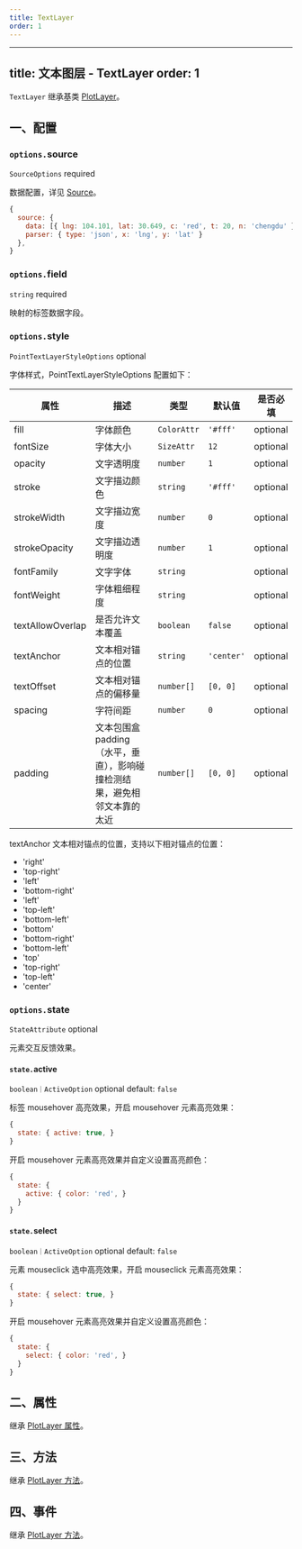 ```yaml
---
title: TextLayer
order: 1
---
```


---
title: 文本图层 - TextLayer
order: 1
---

`TextLayer` 继承基类 [PlotLayer](/zh/docs/map-api/layers/plot-layer)。

## 一、配置

### `options.`source

`SourceOptions` required

数据配置，详见 [Source](/zh/docs/map-api/source)。

```js
{
  source: {
    data: [{ lng: 104.101, lat: 30.649, c: 'red', t: 20, n: 'chengdu' }],
    parser: { type: 'json', x: 'lng', y: 'lat' }
  },
}
```

### `options.`field

`string` required

映射的标签数据字段。

### `options.`style

`PointTextLayerStyleOptions` optional

字体样式，PointTextLayerStyleOptions 配置如下：

| 属性             | 描述                                                                      | 类型        | 默认值     | 是否必填 |
| ---------------- | ------------------------------------------------------------------------- | ----------- | ---------- | -------- |
| fill             | 字体颜色                                                                  | `ColorAttr` | `'#fff'`   | optional |
| fontSize         | 字体大小                                                                  | `SizeAttr`  | `12`       | optional |
| opacity          | 文字透明度                                                                | `number`    | `1`        | optional |
| stroke           | 文字描边颜色                                                              | `string`    | `'#fff'`   | optional |
| strokeWidth      | 文字描边宽度                                                              | `number`    | `0`        | optional |
| strokeOpacity    | 文字描边透明度                                                            | `number`    | `1`        | optional |
| fontFamily       | 文字字体                                                                  | `string`    |            | optional |
| fontWeight       | 字体粗细程度                                                              | `string`    |            | optional |
| textAllowOverlap | 是否允许文本覆盖                                                          | `boolean`   | `false`    | optional |
| textAnchor       | 文本相对锚点的位置                                                        | `string`    | `'center'` | optional |
| textOffset       | 文本相对锚点的偏移量                                                      | `number[]`  | `[0, 0]`   | optional |
| spacing          | 字符间距                                                                  | `number`    | `0`        | optional |
| padding          | 文本包围盒 padding （水平，垂直），影响碰撞检测结果，避免相邻文本靠的太近 | `number[]`  | `[0, 0]`   | optional |

textAnchor 文本相对锚点的位置，支持以下相对锚点的位置：

*   'right'
*   'top-right'
*   'left'
*   'bottom-right'
*   'left'
*   'top-left'
*   'bottom-left'
*   'bottom'
*   'bottom-right'
*   'bottom-left'
*   'top'
*   'top-right'
*   'top-left'
*   'center'


### `options.`state

`StateAttribute` optional

元素交互反馈效果。

#### `state.`active

`boolean｜ActiveOption` optional default: `false`

标签 mousehover 高亮效果，开启 mousehover 元素高亮效果：

```js
{
  state: { active: true, }
}
```

开启 mousehover 元素高亮效果并自定义设置高亮颜色：

```js
{
  state: {
    active: { color: 'red', }
  }
}
```

#### `state.`select

`boolean｜ActiveOption` optional default: `false`

元素 mouseclick 选中高亮效果，开启 mouseclick 元素高亮效果：

```js
{
  state: { select: true, }
}
```

开启 mousehover 元素高亮效果并自定义设置高亮颜色：

```js
{
  state: {
    select: { color: 'red', }
  }
}
```


## 二、属性

继承 [PlotLayer 属性](/zh/docs/map-api/layers/plot-layer#二、属性)。

## 三、方法

继承 [PlotLayer 方法](/zh/docs/map-api/layers/plot-layer#三、方法)。

## 四、事件

继承 [PlotLayer 方法](/zh/docs/map-api/layers/plot-layer#四、事件)。
